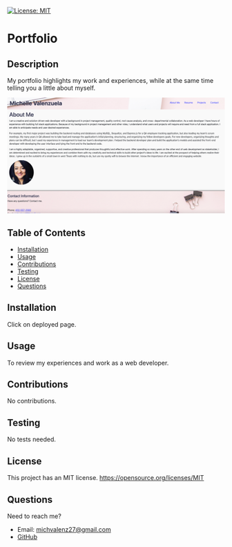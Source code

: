 
   [![License: MIT](https://img.shields.io/static/v1?label=license&message=MIT&color=green)](https://opensource.org/licenses/MIT)

   

  # Portfolio

  ## Description 
  My portfolio highlights my work and experiences, while at the same time telling you a little about myself.

  ![screenshot of portfolio](./portfolio.jpg)

  ## Table of Contents

  * [Installation](#Installation)
  * [Usage](#Usage)
  * [Contributions](#Contributions)
  * [Testing](#Testing)
  * [License](#License)
  * [Questions](#Questions)

  ## Installation
  Click on deployed page.

  ## Usage
  To review my experiences and work as a web developer.

  ## Contributions
  No contributions.

  ## Testing 
  No tests needed.

  ## License 
  This project has an MIT license.
  https://opensource.org/licenses/MIT

 
  

  ## Questions
  Need to reach me?
  * Email: michvalenz27@gmail.com
  * [GitHub](https://github.com/MichValenz/portfolio)


       
       